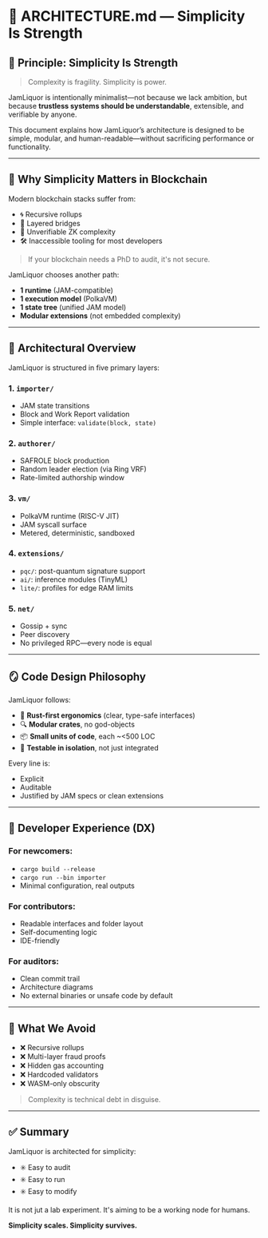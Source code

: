 # 🧩 ARCHITECTURE.md — Simplicity Is Strength

## 🔧 Principle: Simplicity Is Strength

> Complexity is fragility. Simplicity is power.

JamLiquor is intentionally minimalist—not because we lack ambition, but because **trustless systems should be understandable**, extensible, and verifiable by anyone.

This document explains how JamLiquor’s architecture is designed to be simple, modular, and human-readable—without sacrificing performance or functionality.

---

## 📐 Why Simplicity Matters in Blockchain

Modern blockchain stacks suffer from:
- 🌀 Recursive rollups
- 🧩 Layered bridges
- 🧠 Unverifiable ZK complexity
- 🛠 Inaccessible tooling for most developers

> If your blockchain needs a PhD to audit, it's not secure.

JamLiquor chooses another path:
- **1 runtime** (JAM-compatible)
- **1 execution model** (PolkaVM)
- **1 state tree** (unified JAM model)
- **Modular extensions** (not embedded complexity)

---

## 🧱 Architectural Overview
JamLiquor is structured in five primary layers:

### 1. `importer/`
- JAM state transitions
- Block and Work Report validation
- Simple interface: `validate(block, state)`

### 2. `authorer/`
- SAFROLE block production
- Random leader election (via Ring VRF)
- Rate-limited authorship window

### 3. `vm/`
- PolkaVM runtime (RISC-V JIT)
- JAM syscall surface
- Metered, deterministic, sandboxed

### 4. `extensions/`
- `pqc/`: post-quantum signature support
- `ai/`: inference modules (TinyML)
- `lite/`: profiles for edge RAM limits

### 5. `net/`
- Gossip + sync
- Peer discovery
- No privileged RPC—every node is equal

---

## 🪞 Code Design Philosophy
JamLiquor follows:
- 🧠 **Rust-first ergonomics** (clear, type-safe interfaces)
- 🔍 **Modular crates**, no god-objects
- 📦 **Small units of code**, each ~<500 LOC
- 🧪 **Testable in isolation**, not just integrated

Every line is:
- Explicit
- Auditable
- Justified by JAM specs or clean extensions

---

## 🧪 Developer Experience (DX)
### For newcomers:
- `cargo build --release`
- `cargo run --bin importer`
- Minimal configuration, real outputs

### For contributors:
- Readable interfaces and folder layout
- Self-documenting logic
- IDE-friendly

### For auditors:
- Clean commit trail
- Architecture diagrams
- No external binaries or unsafe code by default

---

## 🚫 What We Avoid
- ❌ Recursive rollups
- ❌ Multi-layer fraud proofs
- ❌ Hidden gas accounting
- ❌ Hardcoded validators
- ❌ WASM-only obscurity

> Complexity is technical debt in disguise.

---

## ✅ Summary
JamLiquor is architected for simplicity:
- ✳️ Easy to audit
- ✳️ Easy to run
- ✳️ Easy to modify

It is not jut a lab experiment. It's aiming to be a working node for humans.

**Simplicity scales. Simplicity survives.**

